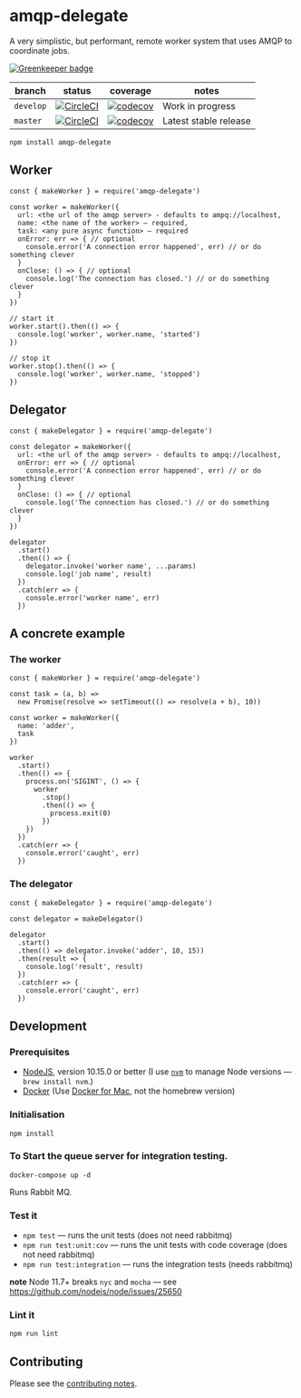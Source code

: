 # amqp-delegate

A very simplistic, but performant, remote worker system that uses AMQP to coordinate jobs.

[![Greenkeeper badge](https://badges.greenkeeper.io/davesag/amqp-delegate.svg)](https://greenkeeper.io/)

| branch | status | coverage | notes |
| ------ | ------ | -------- | ----- |
| `develop` | [![CircleCI](https://circleci.com/gh/davesag/amqp-delegate/tree/develop.svg?style=svg)](https://circleci.com/gh/davesag/amqp-delegate/tree/develop) | [![codecov](https://codecov.io/gh/davesag/amqp-delegate/branch/develop/graph/badge.svg)](https://codecov.io/gh/davesag/amqp-delegate) | Work in progress |
| `master` | [![CircleCI](https://circleci.com/gh/davesag/amqp-delegate/tree/master.svg?style=svg)](https://circleci.com/gh/davesag/amqp-delegate/tree/master) | [![codecov](https://codecov.io/gh/davesag/amqp-delegate/branch/master/graph/badge.svg)](https://codecov.io/gh/davesag/amqp-delegate) | Latest stable release |

```
npm install amqp-delegate
```

## Worker

```
const { makeWorker } = require('amqp-delegate')

const worker = makeWorker({
  url: <the url of the amqp server> - defaults to ampq://localhost,
  name: <the name of the worker> — required,
  task: <any pure async function> — required
  onError: err => { // optional
    console.error('A connection error happened', err) // or do something clever
  }
  onClose: () => { // optional
    console.log('The connection has closed.') // or do something clever
  }
})

// start it
worker.start().then(() => {
  console.log('worker', worker.name, 'started')
})

// stop it
worker.stop().then(() => {
  console.log('worker', worker.name, 'stopped')
})
```

## Delegator

```
const { makeDelegator } = require('amqp-delegate')

const delegator = makeWorker({
  url: <the url of the amqp server> - defaults to ampq://localhost,
  onError: err => { // optional
    console.error('A connection error happened', err) // or do something clever
  }
  onClose: () => { // optional
    console.log('The connection has closed.') // or do something clever
  }
})

delegator
  .start()
  .then(() => {
    delegator.invoke('worker name', ...params)
    console.log('job name', result)
  })
  .catch(err => {
    console.error('worker name', err)
  })
```

## A concrete example

### The worker

```
const { makeWorker } = require('amqp-delegate')

const task = (a, b) =>
  new Promise(resolve => setTimeout(() => resolve(a + b), 10))

const worker = makeWorker({
  name: 'adder',
  task
})

worker
  .start()
  .then(() => {
    process.on('SIGINT', () => {
      worker
        .stop()
        .then(() => {
          process.exit(0)
        })
    })
  })
  .catch(err => {
    console.error('caught', err)
  })
```

### The delegator

```
const { makeDelegator } = require('amqp-delegate')

const delegator = makeDelegator()

delegator
  .start()
  .then(() => delegator.invoke('adder', 10, 15))
  .then(result => {
    console.log('result', result)
  })
  .catch(err => {
    console.error('caught', err)
  })
```

## Development

### Prerequisites

* [NodeJS](htps://nodejs.org), version 10.15.0 or better (I use [`nvm`](https://github.com/creationix/nvm) to manage Node versions — `brew install nvm`.)
* [Docker](https://www.docker.com) (Use [Docker for Mac](https://docs.docker.com/docker-for-mac/), not the homebrew version)

### Initialisation

```
npm install
```

### To Start the queue server for integration testing.

```
docker-compose up -d
```

Runs Rabbit MQ.

### Test it

* `npm test` — runs the unit tests (does not need rabbitmq)
* `npm run test:unit:cov` — runs the unit tests with code coverage (does not need rabbitmq)
* `npm run test:integration` — runs the integration tests (needs rabbitmq)

**note** Node 11.7+ breaks `nyc` and `mocha` — see https://github.com/nodejs/node/issues/25650

### Lint it

```
npm run lint
```

## Contributing

Please see the [contributing notes](CONTRIBUTING.md).
